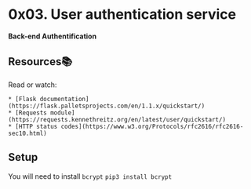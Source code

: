 # 0x03. User authentication service
**Back-end Authentification**

## Resources:books:
Read or watch:

	* [Flask documentation](https://flask.palletsprojects.com/en/1.1.x/quickstart/)
	* [Requests module](https://requests.kennethreitz.org/en/latest/user/quickstart/)
	* [HTTP status codes](https://www.w3.org/Protocols/rfc2616/rfc2616-sec10.html)

## Setup
You will need to install `bcrypt`
``pip3 install bcrypt``

